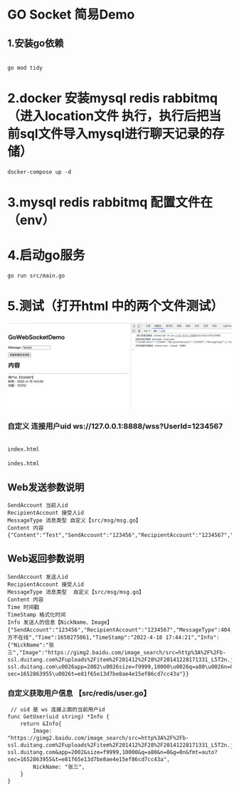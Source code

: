 # GO Socket 简易Demo

## 1.安装go依赖

```

go mod tidy
```
# 2.docker 安装mysql redis rabbitmq （进入location文件 执行，执行后把当前sql文件导入mysql进行聊天记录的存储）

```
docker-compose up -d
```
# 3.mysql redis rabbitmq 配置文件在（env）


# 4.启动go服务

```
go run src/main.go
```

# 5.测试（打开html 中的两个文件测试）
![image](/html/1.png)

### 自定义 连接用户uid ws://127.0.0.1:8888/wss?UserId=1234567

```

index.html

indes.html

```
## Web发送参数说明
```
SendAccount 当前人id
RecipientAccount 接受人id
MessageType 消息类型 自定义【src/msg/msg.go】
Content 内容
{"Content":"Test","SendAccount":"123456","RecipientAccount":"1234567","MessageType":1}
```
## Web返回参数说明
```
SendAccount 发送人id
RecipientAccount 接受人id
MessageType 消息类型  自定义【src/msg/msg.go】
Content 内容
Time 时间戳
TimeStamp 格式化时间
Info 发送人的信息【NickName、Image】
{"SendAccount":"123456","RecipientAccount":"1234567","MessageType":404,"Content":"对方不在线","Time":1650275061,"TimeStamp":"2022-4-18 17:44:21","Info":{"NickName":"张三","Image":"https://gimg2.baidu.com/image_search/src=http%3A%2F%2Fb-ssl.duitang.com%2Fuploads%2Fitem%2F201412%2F28%2F20141228171331_L5T2n.jpeg\u0026refer=http%3A%2F%2Fb-ssl.duitang.com\u0026app=2002\u0026size=f9999,10000\u0026q=a80\u0026n=0\u0026g=0n\u0026fmt=auto?sec=1652863955\u0026t=e81f65e13d7be8ae4e15ef86cd7cc43a"}}
```

### 自定义获取用户信息 【src/redis/user.go】

```
 // uid 是 ws 连接上面的当前用户id
func GetUser(uid string) *Info {
	return &Info{
		Image:    "https://gimg2.baidu.com/image_search/src=http%3A%2F%2Fb-ssl.duitang.com%2Fuploads%2Fitem%2F201412%2F28%2F20141228171331_L5T2n.jpeg&refer=http%3A%2F%2Fb-ssl.duitang.com&app=2002&size=f9999,10000&q=a80&n=0&g=0n&fmt=auto?sec=1652863955&t=e81f65e13d7be8ae4e15ef86cd7cc43a",
		NickName: "张三",
	}
}
```